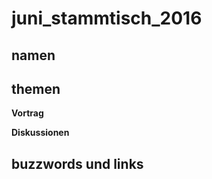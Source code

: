 # juni_stammtisch_2016

## namen


## themen

 **Vortrag** 
 
 
 **Diskussionen**
 

## buzzwords und links